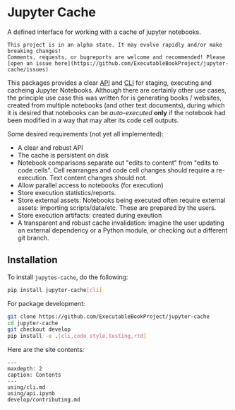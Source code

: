 # Jupyter Cache

A defined interface for working with a cache of jupyter notebooks.

```{warning}
This project is in an alpha state. It may evolve rapidly and/or make breaking changes!
Comments, requests, or bugreports are welcome and recommended! Please
[open an issue here](https://github.com/ExecutableBookProject/jupyter-cache/issues)
```

This packages provides a clear [API](use/api) and [CLI](use/cli) for staging, executing and cacheing
Jupyter Notebooks. Although there are certainly other use cases,
the principle use case this was written for is generating books / websites,
created from multiple notebooks (and other text documents),
during which it is desired that notebooks can be *auto-executed* **only**
if the notebook had been modified in a way that may alter its code cell outputs.

Some desired requirements (not yet all implemented):

- A clear and robust API
- The cache is persistent on disk
- Notebook comparisons separate out "edits to content" from "edits to code cells".
  Cell rearranges and code cell changes should require a re-execution.
  Text content changes should not.
- Allow parallel access to notebooks (for execution)
- Store execution statistics/reports.
- Store external assets: Notebooks being executed often require external assets: importing scripts/data/etc. These are prepared by the users.
- Store execution artifacts: created during exeution
- A transparent and robust cache invalidation: imagine the user updating an external dependency or a Python module, or checking out a different git branch.

## Installation

To install `jupytes-cache`, do the following:

```bash
pip install jupyter-cache[cli]
```

For package development:

```bash
git clone https://github.com/ExecutableBookProject/jupyter-cache
cd jupyter-cache
git checkout develop
pip install -e .[cli,code_style,testing,rtd]
```

Here are the site contents:

```{toctree}
---
maxdepth: 2
caption: Contents
---
using/cli.md
using/api.ipynb
develop/contributing.md
```
